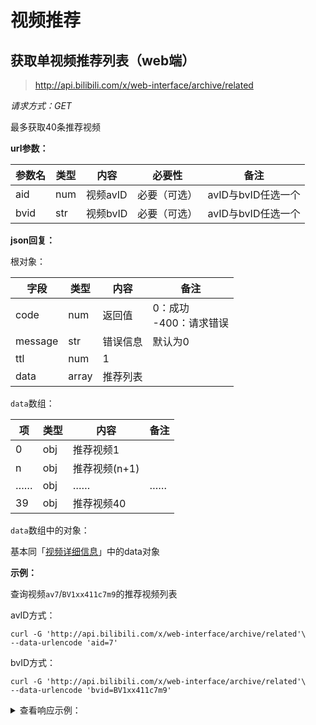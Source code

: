 # 视频推荐

## 获取单视频推荐列表（web端）

> http://api.bilibili.com/x/web-interface/archive/related

*请求方式：GET* 

最多获取40条推荐视频

**url参数：**

| 参数名 | 类型 | 内容     | 必要性       | 备注               |
| ------ | ---- | -------- | ------------ | ------------------ |
| aid    | num  | 视频avID | 必要（可选） | avID与bvID任选一个 |
| bvid   | str  | 视频bvID | 必要（可选） | avID与bvID任选一个 |

**json回复：**

根对象：

| 字段    | 类型   | 内容     | 备注                         |
| ------- | ------ | -------- | ---------------------------- |
| code    | num    | 返回值   | 0：成功 <br />-400：请求错误 |
| message | str    | 错误信息 | 默认为0                      |
| ttl     | num    | 1        |                  |
| data    | array | 推荐列表 |                              |

`data`数组：

| 项   | 类型 | 内容          | 备注 |
| ---- | ---- | ------------- | ---- |
| 0    | obj  | 推荐视频1     |      |
| n    | obj  | 推荐视频(n+1) |      |
| ……   | obj  | ……            | ……   |
| 39   | obj  | 推荐视频40    |      |

`data`数组中的对象：

基本同「[视频详细信息](info.md#视频详细信息)」中的data对象

**示例：**

查询视频`av7`/`BV1xx411c7m9`的推荐视频列表

avID方式：

```shell
curl -G 'http://api.bilibili.com/x/web-interface/archive/related'\
--data-urlencode 'aid=7'
```

bvID方式：

```shell
curl -G 'http://api.bilibili.com/x/web-interface/archive/related'\
--data-urlencode 'bvid=BV1xx411c7m9'
```

<details>
<summary>查看响应示例：</summary>

```json
{
	"code": 0,
	"message": "0",
	"ttl": 1,
	"data": [{
		"aid": 21322566,
		"videos": 1,
		"tid": 124,
		"tname": "趣味科普人文",
		"copyright": 1,
		"pic": "http://i2.hdslb.com/bfs/archive/37f383ac35d386af1fc578108ad643e5952ff66a.jpg",
		"title": "bilibili上市宣传视频",
		"pubdate": 1522205992,
		"ctime": 1522205994,
		"desc": "今天晚上9点30分（北京时间），bilibili将在美国纳斯达克（NASDAQ）证券交易所挂牌上市。",
		"state": 0,
		"attribute": 16768,
		"duration": 155,
		"rights": {
			"bp": 0,
			"elec": 0,
			"download": 0,
			"movie": 0,
			"pay": 0,
			"hd5": 1,
			"no_reprint": 1,
			"autoplay": 1,
			"ugc_pay": 0,
			"is_cooperation": 0,
			"ugc_pay_preview": 0,
			"no_background": 0
		},
		"owner": {
			"mid": 208259,
			"name": "陈睿",
			"face": "http://i2.hdslb.com/bfs/face/8920e6741fc2808cce5b81bc27abdbda291655d3.png"
		},
		"stat": {
			"aid": 21322566,
			"view": 2129084,
			"danmaku": 51108,
			"reply": 18119,
			"favorite": 46524,
			"coin": 85223,
			"share": 16669,
			"now_rank": 0,
			"his_rank": 1,
			"like": 95621,
			"dislike": 0
		},
		"dynamic": "今天晚上9点30分（北京时间），bilibili将在美国纳斯达克（NASDAQ）证券交易所挂牌上市。",
		"cid": 35063529,
		"dimension": {
			"width": 1920,
			"height": 1080,
			"rotate": 0
		},
		"bvid": ""
	}, {
		"aid": 271,
		"videos": 1,
		"tid": 53,
		"tname": "",
		"copyright": 1,
		"pic": "http://i1.hdslb.com/bfs/archive/a5980672f3d03e8292148748a63de99cd45679d3.jpg",
		"title": "弹幕测试专用",
		"pubdate": 1249886475,
		"ctime": 1497344798,
		"desc": "给职人发射弹幕定位用.",
		"state": 0,
		"attribute": 32768,
		"duration": 4558,
		"rights": {
			"bp": 0,
			"elec": 0,
			"download": 0,
			"movie": 0,
			"pay": 0,
			"hd5": 0,
			"no_reprint": 0,
			"autoplay": 1,
			"ugc_pay": 0,
			"is_cooperation": 0,
			"ugc_pay_preview": 0,
			"no_background": 0
		},
		"owner": {
			"mid": 2,
			"name": "碧诗",
			"face": "http://i1.hdslb.com/bfs/face/3e60b20604b6fdc7d081eb6a1ec72aa47c5a3964.jpg"
		},
		"stat": {
			"aid": 271,
			"view": 2532266,
			"danmaku": 699214,
			"reply": 10224,
			"favorite": 34927,
			"coin": 9712,
			"share": 3586,
			"now_rank": 0,
			"his_rank": 182,
			"like": 27257,
			"dislike": 0
		},
		"dynamic": "",
		"cid": 3659795,
		"dimension": {
			"width": 0,
			"height": 0,
			"rotate": 0
		},
		"bvid": ""
	}, {
		"aid": 106,
		"videos": 1,
		"tid": 26,
		"tname": "音MAD",
		"copyright": 2,
		"pic": "http://i2.hdslb.com/bfs/archive/34d8fdf08d1fe28c229dec2fd122815a1d012908.jpg",
		"title": "最终鬼畜蓝蓝路",
		"pubdate": 1350316631,
		"ctime": 1497348932,
		"desc": "sm2057168 把这个音mad的图腾和支柱从UP的怒火中搬出来重新立好，这是我所能做的最后的事情了。",
		"state": 0,
		"attribute": 32768,
		"duration": 318,
		"rights": {
			"bp": 0,
			"elec": 0,
			"download": 0,
			"movie": 0,
			"pay": 0,
			"hd5": 0,
			"no_reprint": 0,
			"autoplay": 1,
			"ugc_pay": 0,
			"is_cooperation": 0,
			"ugc_pay_preview": 0,
			"no_background": 0
		},
		"owner": {
			"mid": 8839,
			"name": "TSA",
			"face": "http://i0.hdslb.com/bfs/face/0ef5daf622bf4789034b3c15147a45e11c48c9b3.jpg"
		},
		"stat": {
			"aid": 106,
			"view": 7607070,
			"danmaku": 212896,
			"reply": 41521,
			"favorite": 200705,
			"coin": 51673,
			"share": 38049,
			"now_rank": 0,
			"his_rank": 22,
			"like": 148550,
			"dislike": 0
		},
		"dynamic": "",
		"cid": 3635863,
		"dimension": {
			"width": 0,
			"height": 0,
			"rotate": 0
		},
		"bvid": ""
	}, {
		"aid": 50025934,
		"videos": 1,
		"tid": 122,
		"tname": "野生技术协会",
		"copyright": 1,
		"pic": "http://i0.hdslb.com/bfs/archive/af534399612085dbd916381b3377b18c765fab2d.png",
		"title": "B站又一位Lv9的up诞生了",
		"pubdate": 1555829289,
		"ctime": 1555829289,
		"desc": "要不关注一下？",
		"state": 0,
		"attribute": 16512,
		"duration": 45,
		"rights": {
			"bp": 0,
			"elec": 0,
			"download": 0,
			"movie": 0,
			"pay": 0,
			"hd5": 0,
			"no_reprint": 1,
			"autoplay": 1,
			"ugc_pay": 0,
			"is_cooperation": 0,
			"ugc_pay_preview": 0,
			"no_background": 0
		},
		"owner": {
			"mid": 174161216,
			"name": "血色红茶Xenomprph",
			"face": "http://i1.hdslb.com/bfs/face/5a5ececb9b7a688751024c60063ba5853bed7e1e.jpg"
		},
		"stat": {
			"aid": 50025934,
			"view": 159595,
			"danmaku": 62,
			"reply": 153,
			"favorite": 301,
			"coin": 1059,
			"share": 55,
			"now_rank": 0,
			"his_rank": 0,
			"like": 1219,
			"dislike": 0
		},
		"dynamic": "",
		"cid": 87577929,
		"dimension": {
			"width": 2560,
			"height": 1440,
			"rotate": 0
		},
		"bvid": ""
	},
	…………
	]
}
```

</details>
